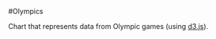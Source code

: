 #Olympics

Chart that represents data from Olympic games (using <a href="http://d3js.org/">d3.js</a>).

